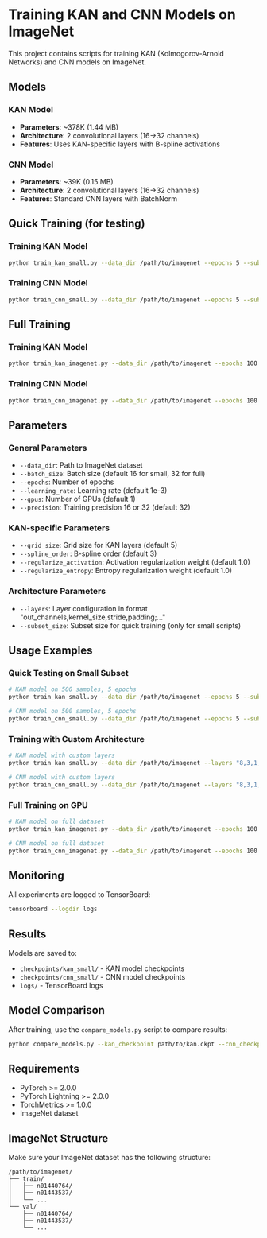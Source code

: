 # Training KAN and CNN Models on ImageNet

This project contains scripts for training KAN (Kolmogorov-Arnold Networks) and CNN models on ImageNet.

## Models

### KAN Model
- **Parameters**: ~378K (1.44 MB)
- **Architecture**: 2 convolutional layers (16->32 channels)
- **Features**: Uses KAN-specific layers with B-spline activations

### CNN Model  
- **Parameters**: ~39K (0.15 MB)
- **Architecture**: 2 convolutional layers (16->32 channels)
- **Features**: Standard CNN layers with BatchNorm

## Quick Training (for testing)

### Training KAN Model
```bash
python train_kan_small.py --data_dir /path/to/imagenet --epochs 5 --subset_size 500
```

### Training CNN Model
```bash
python train_cnn_small.py --data_dir /path/to/imagenet --epochs 5 --subset_size 500
```

## Full Training

### Training KAN Model
```bash
python train_kan_imagenet.py --data_dir /path/to/imagenet --epochs 100 --batch_size 32
```

### Training CNN Model
```bash
python train_cnn_imagenet.py --data_dir /path/to/imagenet --epochs 100 --batch_size 32
```

## Parameters

### General Parameters
- `--data_dir`: Path to ImageNet dataset
- `--batch_size`: Batch size (default 16 for small, 32 for full)
- `--epochs`: Number of epochs
- `--learning_rate`: Learning rate (default 1e-3)
- `--gpus`: Number of GPUs (default 1)
- `--precision`: Training precision 16 or 32 (default 32)

### KAN-specific Parameters
- `--grid_size`: Grid size for KAN layers (default 5)
- `--spline_order`: B-spline order (default 3)
- `--regularize_activation`: Activation regularization weight (default 1.0)
- `--regularize_entropy`: Entropy regularization weight (default 1.0)

### Architecture Parameters
- `--layers`: Layer configuration in format "out_channels,kernel_size,stride,padding;..."
- `--subset_size`: Subset size for quick training (only for small scripts)

## Usage Examples

### Quick Testing on Small Subset
```bash
# KAN model on 500 samples, 5 epochs
python train_kan_small.py --data_dir /path/to/imagenet --epochs 5 --subset_size 500 --gpus 0

# CNN model on 500 samples, 5 epochs  
python train_cnn_small.py --data_dir /path/to/imagenet --epochs 5 --subset_size 500 --gpus 0
```

### Training with Custom Architecture
```bash
# KAN model with custom layers
python train_kan_small.py --data_dir /path/to/imagenet --layers "8,3,1,1;16,3,2,1" --epochs 10

# CNN model with custom layers
python train_cnn_small.py --data_dir /path/to/imagenet --layers "8,3,1,1;16,3,2,1" --epochs 10
```

### Full Training on GPU
```bash
# KAN model on full dataset
python train_kan_imagenet.py --data_dir /path/to/imagenet --epochs 100 --batch_size 32 --gpus 1

# CNN model on full dataset
python train_cnn_imagenet.py --data_dir /path/to/imagenet --epochs 100 --batch_size 32 --gpus 1
```

## Monitoring

All experiments are logged to TensorBoard:
```bash
tensorboard --logdir logs
```

## Results

Models are saved to:
- `checkpoints/kan_small/` - KAN model checkpoints
- `checkpoints/cnn_small/` - CNN model checkpoints
- `logs/` - TensorBoard logs

## Model Comparison

After training, use the `compare_models.py` script to compare results:
```bash
python compare_models.py --kan_checkpoint path/to/kan.ckpt --cnn_checkpoint path/to/cnn.ckpt --data_dir /path/to/imagenet
```

## Requirements

- PyTorch >= 2.0.0
- PyTorch Lightning >= 2.0.0
- TorchMetrics >= 1.0.0
- ImageNet dataset

## ImageNet Structure

Make sure your ImageNet dataset has the following structure:
```
/path/to/imagenet/
├── train/
│   ├── n01440764/
│   ├── n01443537/
│   └── ...
└── val/
    ├── n01440764/
    ├── n01443537/
    └── ...
``` 